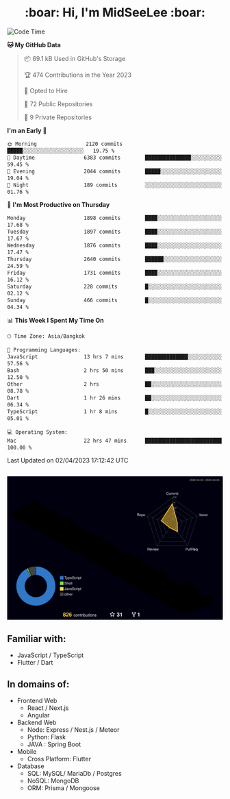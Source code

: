 <h1 align="center"> :boar: Hi, I'm MidSeeLee :boar:</h1>
 
<!--START_SECTION:waka-->
![Code Time](http://img.shields.io/badge/Code%20Time-526%20hrs%2021%20mins-blue)

**🐱 My GitHub Data** 

> 📦 69.1 kB Used in GitHub's Storage 
 > 
> 🏆 474 Contributions in the Year 2023
 > 
> 💼 Opted to Hire
 > 
> 📜 72 Public Repositories 
 > 
> 🔑 9 Private Repositories 
 > 
**I'm an Early 🐤** 

```text
🌞 Morning                2120 commits        █████░░░░░░░░░░░░░░░░░░░░   19.75 % 
🌆 Daytime                6383 commits        ███████████████░░░░░░░░░░   59.45 % 
🌃 Evening                2044 commits        █████░░░░░░░░░░░░░░░░░░░░   19.04 % 
🌙 Night                  189 commits         ░░░░░░░░░░░░░░░░░░░░░░░░░   01.76 % 
```
📅 **I'm Most Productive on Thursday** 

```text
Monday                   1898 commits        ████░░░░░░░░░░░░░░░░░░░░░   17.68 % 
Tuesday                  1897 commits        ████░░░░░░░░░░░░░░░░░░░░░   17.67 % 
Wednesday                1876 commits        ████░░░░░░░░░░░░░░░░░░░░░   17.47 % 
Thursday                 2640 commits        ██████░░░░░░░░░░░░░░░░░░░   24.59 % 
Friday                   1731 commits        ████░░░░░░░░░░░░░░░░░░░░░   16.12 % 
Saturday                 228 commits         █░░░░░░░░░░░░░░░░░░░░░░░░   02.12 % 
Sunday                   466 commits         █░░░░░░░░░░░░░░░░░░░░░░░░   04.34 % 
```


📊 **This Week I Spent My Time On** 

```text
🕑︎ Time Zone: Asia/Bangkok

💬 Programming Languages: 
JavaScript               13 hrs 7 mins       ██████████████░░░░░░░░░░░   57.56 % 
Bash                     2 hrs 50 mins       ███░░░░░░░░░░░░░░░░░░░░░░   12.50 % 
Other                    2 hrs               ██░░░░░░░░░░░░░░░░░░░░░░░   08.78 % 
Dart                     1 hr 26 mins        ██░░░░░░░░░░░░░░░░░░░░░░░   06.34 % 
TypeScript               1 hr 8 mins         █░░░░░░░░░░░░░░░░░░░░░░░░   05.01 % 

💻 Operating System: 
Mac                      22 hrs 47 mins      █████████████████████████   100.00 % 
```


 Last Updated on 02/04/2023 17:12:42 UTC
<!--END_SECTION:waka-->

##

![](./profile-3d-contrib/profile-night-rainbow.svg)

## Familiar with:
- JavaScript / TypeScript
- Flutter / Dart

## In domains of:
- Frontend Web
  - React / Next.js
  - Angular
- Backend Web
  - Node: Express / Nest.js / Meteor
  - Python: Flask
  - JAVA : Spring Boot
- Mobile
  - Cross Platform: Flutter
- Database
  - SQL: MySQL/ MariaDb / Postgres
  - NoSQL: MongoDB
  - ORM: Prisma / Mongoose
